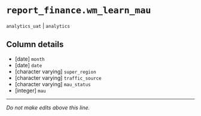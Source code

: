 # `report_finance.wm_learn_mau`
`analytics_uat` | `analytics`

## Column details
* [date]      `month`
* [date]      `date`
* [character varying] `super_region`
* [character varying] `traffic_source`
* [character varying] `mau_status`
* [integer]   `mau`

-------------------------------------------------------------------------------
*Do not make edits above this line.*
